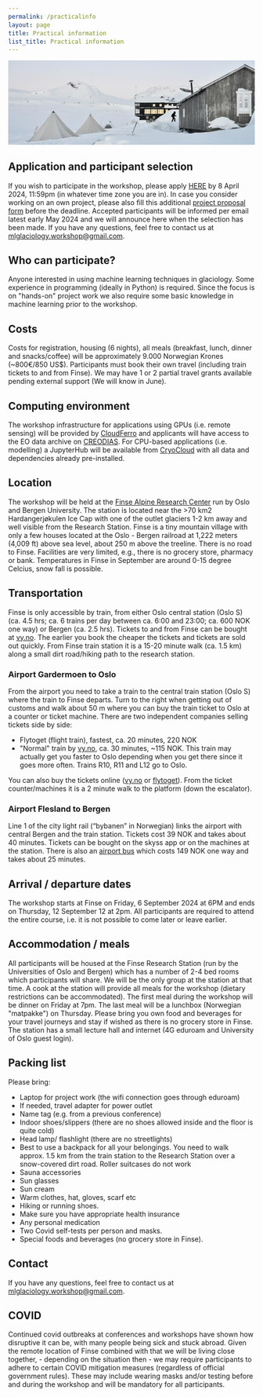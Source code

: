 ```yaml
---
permalink: /practicalinfo
layout: page
title: Practical information
list_title: Practical information
---
```

<img src="https://github.com/Machine-Learning-in-Glaciology-Workshop/Machine-Learning-in-Glaciology-Workshop.github.io/blob/master/assets/imgs/finse2014_0.jpg?raw=true" width="700">


## Application and participant selection
If you wish to participate in the workshop, please apply [HERE](https://docs.google.com/forms/d/e/1FAIpQLScBsO1FY7G9QWe3NMz7jMh979RxElithP54EkH52jhWBPUNpg/viewform) by 8 April 2024, 11:59pm (in whatever time zone you are in). In case you consider working on an own project, please also fill this additional [project proposal form](https://docs.google.com/forms/d/e/1FAIpQLSdF26r323esdelNElP9jwbGX06B-vw6hx0733OX0DBgFgFvaQ/viewform) before the deadline. Accepted participants will be informed per email latest early May 2024 and we will announce here when the selection has been made. If you have any questions, feel free to contact us at mlglaciology.workshop@gmail.com.

## Who can participate?

Anyone interested in using machine learning techniques in glaciology. Some experience in  programming (ideally in Python) is required. Since the focus is on "hands-on" project work we also require some basic knowledge in machine learning prior to the workshop. 
<!---
We received 67 applications and selected 27 participants.
-->

## Costs

Costs for registration, housing (6 nights), all meals (breakfast, lunch, dinner and snacks/coffee) will be approximately 9.000 Norwegian Krones (~800€/850 US$). Participants must book their own travel (including train tickets to and from Finse). We may have 1 or 2 partial travel grants available pending external support (We will know in June).

<!---
Accepted participants must pay a non-refundable registration fee of 400 NOK latest in February 2023. The rest of the fee of 9600 must be paid latest by 29 March 2023. Refund policy for cancellations: 100% of the total fee until 29 March 2023 24:00 (CET).
-->

## Computing environment

The workshop infrastructure for applications using GPUs (i.e. remote sensing) will be provided by [CloudFerro](https://cloudferro.com/en/) and applicants will have access to the EO data archive on [CREODIAS](https://creodias.eu/). For CPU-based applications (i.e. modelling) a JupyterHub will be available from [CryoCloud](https://cryointhecloud.com) with all data and dependencies already pre-installed.

## Location
The workshop will be held at the [Finse Alpine Research Center](https://www.finse.uio.no/) run by Oslo and Bergen University. The station is located near the >70 km2 Hardangerjøkulen Ice Cap with one of the outlet glaciers 1-2 km away and well visible from the Research Station. Finse is a tiny mountain village with only a few houses located at the Oslo - Bergen railroad at 1,222 meters (4,009 ft) above sea level, about 250 m above the treeline. There is no road to Finse. Facilities are very limited, e.g., there is no grocery store, pharmacy or bank. Temperatures in Finse in September are around 0-15 degree Celcius, snow fall is possible. 
<!---
In April there will be lots of snow and temperatures can be well below freezing with high winds.
-->
 
## Transportation
Finse is only accessible by train, from either Oslo central station (Oslo S) (ca. 4.5 hrs; ca. 6 trains per day between ca. 6:00 and 23:00; ca. 600 NOK one way) or Bergen (ca. 2.5 hrs). Tickets to and from Finse can be bought at [vy.no](https://www.vy.no). The earlier you book the cheaper the tickets and tickets are sold out quickly. From Finse train station it is a 15-20 minute walk (ca. 1.5 km) along a small dirt road/hiking path to the research station. 
 
### Airport Gardermoen to Oslo
From the airport you need to take a train to the central train station (Oslo S) where the train to Finse departs. Turn to the right when getting out of customs and walk about 50 m where you can buy the train ticket to Oslo at a counter or ticket machine. There are two independent companies selling tickets side by side:
- Flytoget (flight train), fastest, ca. 20 minutes, 220 NOK
- "Normal" train by [vy.no](https://www.vy.no), ca. 30 minutes, ~115 NOK. This train may actually get you faster to Oslo depending when you get there since it goes more often. Trains R10, R11 and L12 go to Oslo.
 
You can also buy the tickets online ([vy.no](https://www.vy.no) or [flytoget](https://flytoget.no/en/)). From the ticket counter/machines it is a 2 minute walk to the platform (down the escalator).
 
### Airport Flesland to Bergen
Line 1 of the city light rail (“bybanen” in Norwegian) links the airport with central Bergen and the train station. Tickets cost 39 NOK and takes about 40 minutes. Tickets can be bought on the skyss app or on the machines at the station. There is also an [airport bus](https://flybussen.no) which costs 149 NOK one way and takes about 25 minutes. 

## Arrival / departure dates
The workshop starts at Finse on Friday, 6 September 2024 at 6PM and ends on Thursday, 12 September 12 at 2pm. All participants are required to attend the entire course, i.e. it is not possible to come later or leave earlier.

## Accommodation / meals
All participants will be housed at the Finse Research Station (run by the Universities of Oslo and Bergen) which has a number of 2-4 bed rooms which participants will share. We will be the only group at the station at that time. A cook at the station will provide all meals for the workshop (dietary restrictions can be accommodated). 
The first meal during the workshop will be dinner on Friday at 7pm. The last meal will be a lunchbox (Norwegian "matpakke") on Thursday. Please bring you own food and beverages for your travel journeys and stay if wished as there is no grocery store in Finse. The station has a small lecture hall and internet (4G eduroam and University of Oslo guest login). 
 
## Packing list

Please bring:

- Laptop for project work (the wifi connection goes through eduroam)
- If needed, travel adapter for power outlet
- Name tag (e.g. from a previous conference)
- Indoor shoes/slippers (there are no shoes allowed inside and the floor is quite cold)
- Head lamp/ flashlight (there are no streetlights)
- Best to use a backpack for all your belongings. You need to walk approx. 1.5 km from the train station to the Research Station over a snow-covered dirt road. Roller suitcases do not work
- Sauna accessories
- Sun glasses
- Sun cream
- Warm clothes, hat, gloves, scarf etc
- Hiking or running shoes.
- Make sure you have appropriate health insurance
- Any personal medication
- Two Covid self-tests per person and masks.
- Special foods and beverages (no grocery store in Finse).

## Contact
If you have any questions, feel free to contact us at mlglaciology.workshop@gmail.com.

<!---
- Consider bringing cross-country skis or snow shoes for the free afternoon (or to get to the Research Station from the train station)
- Boots suitable to walk in deep snow
--->

## COVID
Continued covid outbreaks at conferences and workshops have shown how disruptive it can be, with many people being sick and stuck abroad. Given the remote location of Finse combined with that we will be living close together, - depending on the situation then - we may require participants to adhere to certain COVID mitigation measures (regardless of official government rules). These may include wearing masks and/or testing before and during the workshop and will be mandatory for all participants.
